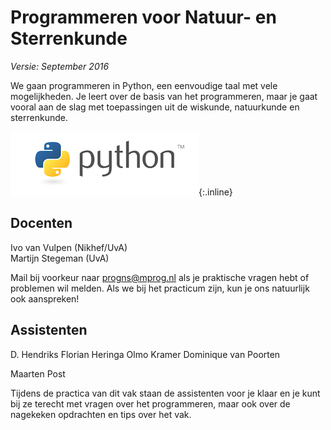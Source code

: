 # Programmeren voor Natuur- en Sterrenkunde

*Versie: September 2016*

We gaan programmeren in Python, een eenvoudige taal met vele mogelijkheden. Je leert over de basis van het programmeren, maar je gaat vooral aan de slag met toepassingen uit de wiskunde, natuurkunde en sterrenkunde.

![Python](python-logo.png){:.inline}  

## Docenten

Ivo van Vulpen (Nikhef/UvA)  
Martijn Stegeman (UvA)

Mail bij voorkeur naar <progns@mprog.nl> als je praktische vragen hebt of problemen wil melden. Als we bij het practicum zijn, kun je ons natuurlijk ook aanspreken!

## Assistenten

D. Hendriks
Florian Heringa
Olmo Kramer
Dominique van Poorten

Maarten Post

Tijdens de practica van dit vak staan de assistenten voor je klaar en je kunt bij ze terecht met vragen over het programmeren, maar ook over de nagekeken opdrachten en tips over het vak.
